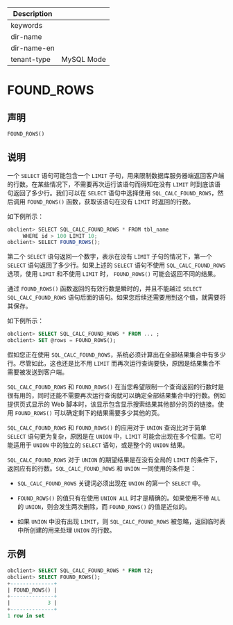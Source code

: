 | Description   |                 |
|---------------|-----------------|
| keywords      |                 |
| dir-name      |                 |
| dir-name-en   |                 |
| tenant-type   | MySQL Mode      |

# FOUND_ROWS

## 声明

```sql
FOUND_ROWS()
```

## 说明

一个 `SELECT` 语句可能包含一个 `LIMIT` 子句，用来限制数据库服务器端返回客户端的行数。在某些情况下，不需要再次运行该语句而得知在没有 `LIMIT` 时到底该语句返回了多少行。我们可以在 `SELECT` 语句中选择使用 `SQL_CALC_FOUND_ROWS`，然后调用 `FOUND_ROWS()` 函数，获取该语句在没有 `LIMIT` 时返回的行数。

如下例所示：

```javascript
obclient> SELECT SQL_CALC_FOUND_ROWS * FROM tbl_name
     WHERE id > 100 LIMIT 10;
obclient> SELECT FOUND_ROWS();
```

第二个 `SELECT` 语句返回一个数字，表示在没有 `LIMIT` 子句的情况下，第一个 `SELECT` 语句返回了多少行。如果上述的 `SELECT` 语句不使用 `SQL_CALC_FOUND_ROWS` 选项，使用 `LIMIT` 和不使用 `LIMIT` 时， `FOUND_ROWS()` 可能会返回不同的结果。

通过 `FOUND_ROWS()` 函数返回的有效行数是瞬时的，并且不能越过 `SELECT SQL_CALC_FOUND_ROWS` 语句后面的语句。如果您后续还需要用到这个值，就需要将其保存。

如下例所示：

```sql
obclient> SELECT SQL_CALC_FOUND_ROWS * FROM ... ;
obclient> SET @rows = FOUND_ROWS();
```

假如您正在使用 `SQL_CALC_FOUND_ROWS`，系统必须计算出在全部结果集合中有多少行。尽管如此，这也还是比不用 `LIMIT` 而再次运行查询要快，原因是结果集合不需要被发送到客户端。

`SQL_CALC_FOUND_ROWS` 和 `FOUND_ROWS()` 在当您希望限制一个查询返回的行数时是很有用的，同时还能不需要再次运行查询就可以确定全部结果集合中的行数。例如提供页式显示的 Web 脚本时，该显示包含显示搜索结果其他部分的页的链接。使用 `FOUND_ROWS()` 可以确定剩下的结果需要多少其他的页。

`SQL_CALC_FOUND_ROWS` 和 `FOUND_ROWS()` 的应用对于 `UNION` 查询比对于简单 `SELECT` 语句更为复杂，原因是在 `UNION` 中，`LIMIT` 可能会出现在多个位置。它可能适用于 `UNION` 中的独立的 `SELECT` 语句，或是整个的 `UNION` 结果。

`SQL_CALC_FOUND_ROWS` 对于 `UNION` 的期望结果是在没有全局的 `LIMIT` 的条件下，返回应有的行数。`SQL_CALC_FOUND_ROWS` 和 `UNION` 一同使用的条件是：

* `SQL_CALC_FOUND_ROWS` 关键词必须出现在 `UNION` 的第一个 `SELECT` 中。

* `FOUND_ROWS()` 的值只有在使用 `UNION ALL` 时才是精确的。如果使用不带 `ALL` 的 `UNION`，则会发生两次删除，而 `FOUND_ROWS()` 的值是近似的。

* 如果 `UNION` 中没有出现 `LIMIT`，则 `SQL_CALC_FOUND_ROWS` 被忽略，返回临时表中所创建的用来处理 `UNION` 的行数。

## 示例

```sql
obclient> SELECT SQL_CALC_FOUND_ROWS * FROM t2;
obclient> SELECT FOUND_ROWS();
+--------------+
| FOUND_ROWS() |
+--------------+
|            3 |
+--------------+
1 row in set
```
